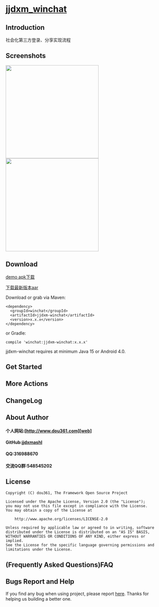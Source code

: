 # [jjdxm_winchat][project] #

## Introduction ##
社会化第三方登录、分享实现流程

## Screenshots ##

<img src="https://raw.githubusercontent.com/jjdxmashl/jjdxm_winchat/master/screenshots/icon01.png" width="300"> 
<img src="https://raw.githubusercontent.com/jjdxmashl/jjdxm_winchat/master/screenshots/icon02.png" width="300"> 

## Download ##

[demo apk下载][downapk]

[下载最新版本aar][lastaar]

Download or grab via Maven:

	<dependency>
	  <groupId>winchat</groupId>
	  <artifactId>jjdxm-winchat</artifactId>
	  <version>x.x.x</version>
	</dependency>

or Gradle:

	compile 'winchat:jjdxm-winchat:x.x.x'


jjdxm-winchat requires at minimum Java 15 or Android 4.0.

## Get Started ##
## More Actions ##

## ChangeLog ##

## About Author ##

#### 个人网站:[http://www.dou361.com][web] ####
#### GitHub:[jjdxmashl][github] ####
#### QQ:316988670 ####
#### 交流QQ群:548545202 ####


## License ##

    Copyright (C) dou361, The Framework Open Source Project
    
    Licensed under the Apache License, Version 2.0 (the "License");
    you may not use this file except in compliance with the License.
    You may obtain a copy of the License at
    
     	http://www.apache.org/licenses/LICENSE-2.0
    
    Unless required by applicable law or agreed to in writing, software
    distributed under the License is distributed on an "AS IS" BASIS,
    WITHOUT WARRANTIES OR CONDITIONS OF ANY KIND, either express or implied.
    See the License for the specific language governing permissions and
    limitations under the License.

## (Frequently Asked Questions)FAQ ##
## Bugs Report and Help ##

If you find any bug when using project, please report [here][issues]. Thanks for helping us building a better one.



[web]:http://www.dou361.com
[github]:https://github.com/jjdxmashl/
[project]:https://github.com/jjdxmashl/jjdxm_winchat/
[issues]:https://github.com/jjdxmashl/jjdxm_winchat/issues/new
[downapk]:https://raw.githubusercontent.com/jjdxmashl/jjdxm_winchat/master/apk/app-debug.apk
[lastaar]:https://raw.githubusercontent.com/jjdxmashl/jjdxm_winchat/master/release/jjdxm-winchat-1.0.0.aar
[lastjar]:https://raw.githubusercontent.com/jjdxmashl/jjdxm_winchat/master/release/jjdxm-winchat-1.0.0.jar
[icon01]:https://raw.githubusercontent.com/jjdxmashl/jjdxm_winchat/master/screenshots/icon01.png
[icon02]:https://raw.githubusercontent.com/jjdxmashl/jjdxm_winchat/master/screenshots/icon02.png
